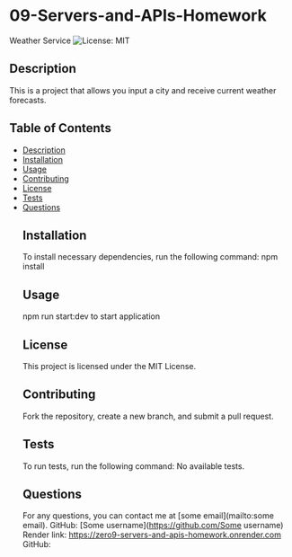 # 09-Servers-and-APIs-Homework
Weather Service
![License: MIT](https://img.shields.io/badge/License-MIT-green)
  ## Description
  This is a project that allows you input a city and receive current weather forecasts.
  ## Table of Contents
- [Description](#description)
- [Installation](#installation)
- [Usage](#usage)
- [Contributing](#contributing)
- [License](#license)
- [Tests](#tests)
- [Questions](#questions)
  ## Installation
  To install necessary dependencies, run the following command: 
  npm install
  ## Usage
  npm run start:dev to start application
  ## License
  This project is licensed under the MIT License.
  ## Contributing
  Fork the repository, create a new branch, and submit a pull request.
  ## Tests
  To run tests, run the following command:
  No available tests.
  ## Questions
  For any questions, you can contact me at [some email](mailto:some email).
  GitHub: [Some username](https://github.com/Some username)
 Render link: https://zero9-servers-and-apis-homework.onrender.com
GitHub: 
